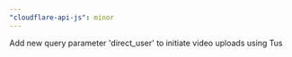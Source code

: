 ```yaml
---
"cloudflare-api-js": minor
---
```


Add new query parameter 'direct_user' to initiate video uploads using Tus